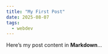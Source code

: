 ```yaml
---
title: "My First Post"
date: 2025-08-07
tags:
  - webdev
---
```

Here’s my post content in **Markdown**…
